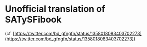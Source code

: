 # Unofficial translation of SATySFibook

(cf. [https://twitter.com/bd_gfngfn/status/1358018083403702273](https://twitter.com/bd_gfngfn/status/1358018083403702273))